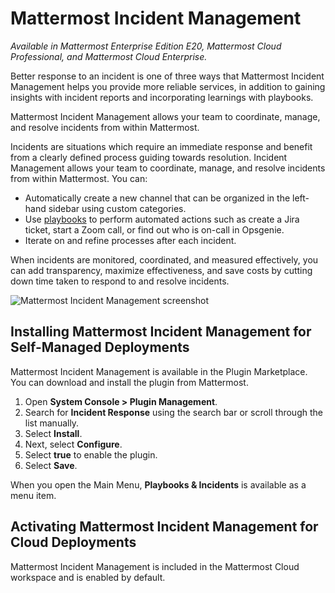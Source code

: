 # Mattermost Incident Management

*Available in Mattermost Enterprise Edition E20, Mattermost Cloud Professional, and Mattermost Cloud Enterprise.*

Better response to an incident is one of three ways that Mattermost Incident Management helps you provide more reliable services, in addition to gaining insights with incident reports and incorporating learnings with playbooks.

Mattermost Incident Management allows your team to coordinate, manage, and resolve incidents from within Mattermost. 

Incidents are situations which require an immediate response and benefit from a clearly defined process guiding towards resolution. Incident Management allows your team to coordinate, manage, and resolve incidents from within Mattermost. You can:

- Automatically create a new channel that can be organized in the left-hand sidebar using custom categories.
- Use [playbooks](/playbooks/creating-and-managing-playbooks.md) to perform automated actions such as create a Jira ticket, start a Zoom call, or find out who is on-call in Opsgenie.
- Iterate on and refine processes after each incident.

When incidents are monitored, coordinated, and measured effectively, you can add transparency, maximize effectiveness, and save costs by cutting down time taken to respond to and resolve incidents.

![Mattermost Incident Management screenshot](../docs/assets/incident_response_landing.png)

## Installing Mattermost Incident Management for Self-Managed Deployments

Mattermost Incident Management is available in the Plugin Marketplace. You can download and install the plugin from Mattermost.

1. Open **System Console > Plugin Management**.
2. Search for **Incident Response** using the search bar or scroll through the list manually.
3. Select **Install**.
4. Next, select **Configure**.
5. Select **true** to enable the plugin.
6. Select **Save**.

When you open the Main Menu, **Playbooks & Incidents** is available as a menu item.

## Activating Mattermost Incident Management for Cloud Deployments

Mattermost Incident Management is included in the Mattermost Cloud workspace and is enabled by default.
